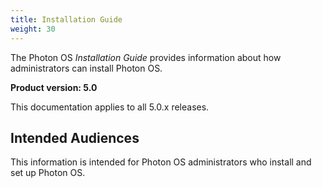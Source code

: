 ```yaml
---
title: Installation Guide
weight: 30
---
```


The Photon OS *Installation Guide* provides information about how administrators can install Photon OS.

**Product version: 5.0**

This documentation applies to all 5.0.x releases.

## Intended Audiences

This information is intended for Photon OS administrators who install and set up Photon OS.

